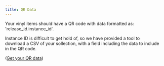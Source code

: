 ```yaml
---
title: QR Data
---
```


Your vinyl items should have a QR code with data formatted as: 'release_id.instance_id'.

Instance ID is difficult to get hold of, so we have provided a tool to download a CSV of your sollection, with a field including the data to include in the QR code.

([Get your QR data](https://geftactics.github.io/discogs-scanner/export.html))